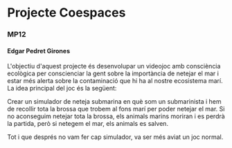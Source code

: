 # Projecte Coespaces

### MP12
#### Edgar Pedret Girones

L'objectiu d'aquest projecte és desenvolupar un videojoc amb consciència ecològica per conscienciar la gent sobre la importància de netejar el mar i estar més alerta sobre la contaminació que hi ha al nostre ecosistema marí. La idea principal del joc és la següent:

Crear un simulador de neteja submarina en què som un submarinista i hem de recollir tota la brossa que trobem al fons marí per poder netejar el mar. Si no aconseguim netejar tota la brossa, els animals marins moriran i es perdrà la partida, però si netegem el mar, els animals es salven.

Tot i que després no vam fer cap simulador, va ser més aviat un joc normal.

